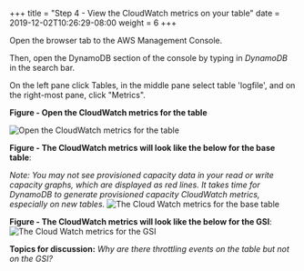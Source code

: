 +++
title = "Step 4 - View the CloudWatch metrics on your table"
date = 2019-12-02T10:26:29-08:00
weight = 6
+++


Open the browser tab to the AWS Management Console.

Then, open the DynamoDB section of the console by typing in *DynamoDB* in the search bar.

On the left pane click Tables, in the middle pane select table 'logfile', and on the right-most pane, click "Metrics".

**Figure - Open the CloudWatch metrics for the table**

![Open the CloudWatch metrics for the table](/images/awsconsole3.png)

**Figure - The CloudWatch metrics will look like the below for the base table**:

*Note: You may not see provisioned capacity data in your read or write capacity graphs, which are displayed as red lines. It takes time for DynamoDB to generate provisioned capacity CloudWatch metrics, especially on new tables.*
![The Cloud Watch metrics for the base table](/images/image1.jpg)

**Figure - The CloudWatch metrics will look like the below for the GSI**:
![The Cloud Watch metrics for the GSI](/images/image1-1.png)


**Topics for discussion:** *Why are there throttling events on the table but not on the GSI?*
